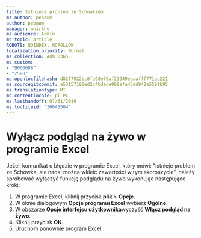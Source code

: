 ```yaml
---
title: Istnieje problem ze Schowkiem
ms.author: pebaum
author: pebaum
manager: mnirkhe
ms.audience: Admin
ms.topic: article
ROBOTS: NOINDEX, NOFOLLOW
localization_priority: Normal
ms.collection: Adm_O365
ms.custom:
- "9000688"
- "2580"
ms.openlocfilehash: d82f7922bc0fe68e76af23949ecaafff771ac221
ms.sourcegitcommit: a53157190ed2c4bdade088afa45dd942a559fb95
ms.translationtype: MT
ms.contentlocale: pl-PL
ms.lasthandoff: 07/31/2019
ms.locfileid: "36045504"
---
```

# <a name="disable-excel-live-preview"></a>Wyłącz podgląd na żywo w programie Excel

Jeżeli komunikat o błędzie w programie Excel, który mówi: "istnieje problem ze Schowka, ale nadal można wkleić zawartości w tym skoroszycie", należy spróbować wyłączyć funkcję podglądu na żywo wykonując następujące kroki:

1. W programie Excel, kliknij przycisk **plik** > **Opcje**.
3. W oknie dialogowym **Opcje programu Excel** wybierz **Ogólne**.
4. W obszarze **Opcje interfejsu użytkownika**wyczyść **Włącz podgląd na żywo**.
5. Kliknij przycisk **OK**.
6. Uruchom ponownie program Excel.